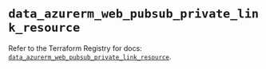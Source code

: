 # `data_azurerm_web_pubsub_private_link_resource`

Refer to the Terraform Registry for docs: [`data_azurerm_web_pubsub_private_link_resource`](https://registry.terraform.io/providers/hashicorp/azurerm/3.105.0/docs/data-sources/web_pubsub_private_link_resource).

